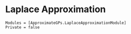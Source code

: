 # Laplace Approximation

```@autodocs
Modules = [ApproximateGPs.LaplaceApproximationModule]
Private = false
```
